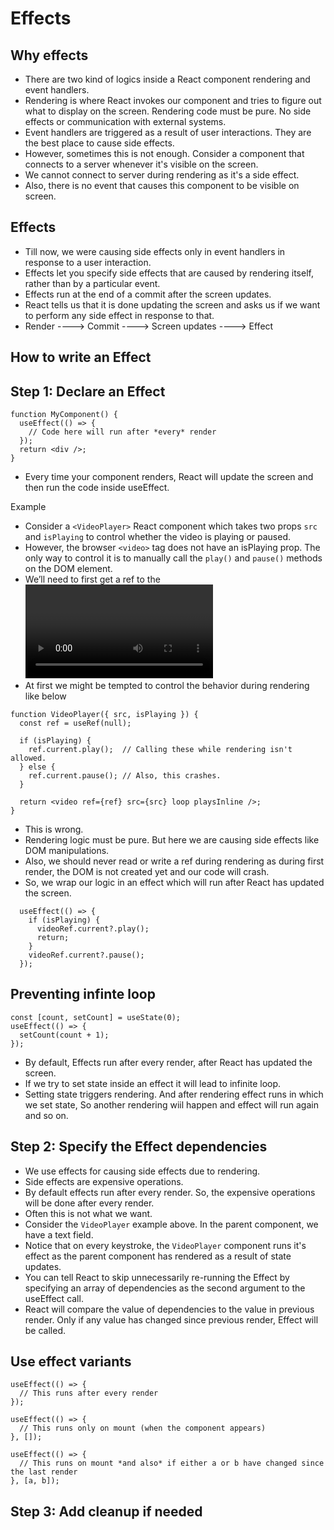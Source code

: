 # Effects

## Why effects

- There are two kind of logics inside a React component rendering and event handlers.
- Rendering is where React invokes our component and tries to figure out what to display on the screen. Rendering code must be pure. No side effects or communication with external systems.
- Event handlers are triggered as a result of user interactions. They are the best place to cause side effects.
- However, sometimes this is not enough. Consider a component that connects to a server whenever it's visible on the screen.
- We cannot connect to server during rendering as it's a side effect.
- Also, there is no event that causes this component to be visible on screen.


## Effects

- Till now, we were causing side effects only in event handlers in response to a user interaction.
- Effects let you specify side effects that are caused by rendering itself, rather than by a particular event.
- Effects run at the end of a commit after the screen updates.
- React tells us that it is done updating the screen and asks us if we want to perform any side effect in response to that.
- Render ----> Commit ----> Screen updates ----> Effect 


## How to write an Effect 


## Step 1: Declare an Effect 

```tsx
function MyComponent() {
  useEffect(() => {
    // Code here will run after *every* render
  });
  return <div />;
}
```

- Every time your component renders, React will update the screen and then run the code inside useEffect.


Example

- Consider a `<VideoPlayer>` React component which takes two props `src` and `isPlaying` to control whether the video is playing or paused.
- However, the browser `<video>` tag does not have an isPlaying prop. The only way to control it is to manually call the `play()` and `pause()` methods on the DOM element.
- We’ll need to first get a ref to the <video> DOM node.
- At first we might be tempted to control the behavior during rendering like below

```tsx
function VideoPlayer({ src, isPlaying }) {
  const ref = useRef(null);

  if (isPlaying) {
    ref.current.play();  // Calling these while rendering isn't allowed.
  } else {
    ref.current.pause(); // Also, this crashes.
  }

  return <video ref={ref} src={src} loop playsInline />;
}
```

- This is wrong.
- Rendering logic must be pure. But here we are causing side effects like DOM manipulations.
- Also, we should never read or write a ref during rendering as during first render, the DOM is not created yet and our code will crash.
- So, we wrap our logic in an effect which will run after React has updated the screen.

```tsx
  useEffect(() => {
    if (isPlaying) {
      videoRef.current?.play();
      return;
    }
    videoRef.current?.pause();
  });
```

## Preventing infinte loop

```tsx
const [count, setCount] = useState(0);
useEffect(() => {
  setCount(count + 1);
});
```

- By default, Effects run after every render, after React has updated the screen.
- If we try to set state inside an effect it will lead to infinite loop.
- Setting state triggers rendering. And after rendering effect runs in which we set state, So another rendering wiil happen and effect will run again and so on.


## Step 2: Specify the Effect dependencies 

- We use effects for causing side effects due to rendering.
- Side effects are expensive operations.
- By default effects run after every render. So, the expensive operations will be done after every render.
- Often this is not what we want.
- Consider the `VideoPlayer` example above. In the parent component, we have a text field.
- Notice that on every keystroke, the `VideoPlayer` component runs it's effect as the parent component has rendered as a result of state updates.
- You can tell React to skip unnecessarily re-running the Effect by specifying an array of dependencies as the second argument to the useEffect call.
- React will compare the value of dependencies to the value in previous render. Only if any value has changed since previous render, Effect will be called.

## Use effect variants

```tsx
useEffect(() => {
  // This runs after every render
});

useEffect(() => {
  // This runs only on mount (when the component appears)
}, []);

useEffect(() => {
  // This runs on mount *and also* if either a or b have changed since the last render
}, [a, b]);
```

## Step 3: Add cleanup if needed 
